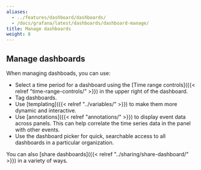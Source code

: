 ```yaml
---
aliases:
  - ../features/dashboard/dashboards/
  - /docs/grafana/latest/dashboards/dashboard-manage/
title: Manage dashboards
weight: 8
---
```


## Manage dashboards

When managing dashboads, you can use:

- Select a time period for a dashboard using the [Time range controls]({{< relref "time-range-controls/" >}}) in the upper right of the dashboard.
- Tag dashboards.
- Use [templating]({{< relref "../variables/" >}}) to make them more dynamic and interactive.
- Use [annotations]({{< relref "annotations/" >}}) to display event data across panels. This can help correlate the time series data in the panel with other events.
- Use the dashboard picker for quick, searchable access to all dashboards in a particular organization.

You can also [share dashboards]({{< relref "../sharing/share-dashboard/" >}}) in a variety of ways.
